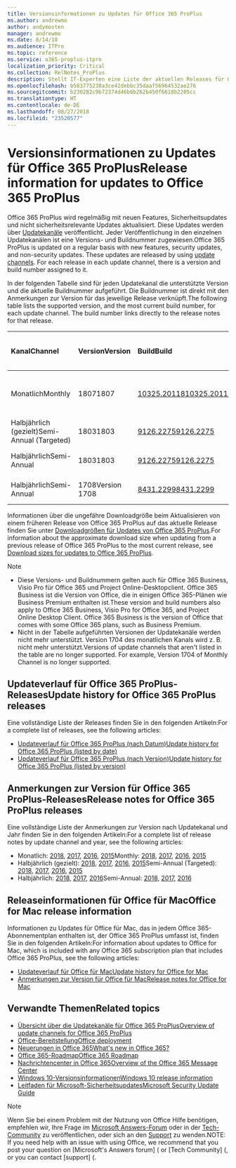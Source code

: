 ```yaml
---
title: Versionsinformationen zu Updates für Office 365 ProPlus
ms.author: andrewmo
author: andymosten
manager: andrewmo
ms.date: 8/14/18
ms.audience: ITPro
ms.topic: reference
ms.service: o365-proplus-itpro
localization_priority: Critical
ms.collection: RelNotes_ProPlus
description: Stellt IT-Experten eine Liste der aktuellen Releases für Office 365 ProPlus für jeden Updatekanal sowie Links zu Anmerkungen zur Version und zum Updateverlauf zur Verfügung.
ms.openlocfilehash: b583775238a3ce42debbc35daaf56964532ae276
ms.sourcegitcommit: b230282c9b72374d46b6b262b450f6618b2205cc
ms.translationtype: HT
ms.contentlocale: de-DE
ms.lasthandoff: 08/27/2018
ms.locfileid: "23520577"
---
```

# <a name="release-information-for-updates-to-office-365-proplus"></a><span data-ttu-id="ecd21-103">Versionsinformationen zu Updates für Office 365 ProPlus</span><span class="sxs-lookup"><span data-stu-id="ecd21-103">Release information for updates to Office 365 ProPlus</span></span>

<span data-ttu-id="ecd21-p101">Office 365 ProPlus wird regelmäßig mit neuen Features, Sicherheitsupdates und nicht sicherheitsrelevante Updates aktualisiert. Diese Updates werden über [Updatekanäle](https://docs.microsoft.com/DeployOffice/overview-of-update-channels-for-office-365-proplus) veröffentlicht. Jeder Veröffentlichung in den einzelnen Updatekanälen ist eine Versions- und Buildnummer zugewiesen.</span><span class="sxs-lookup"><span data-stu-id="ecd21-p101">Office 365 ProPlus is updated on a regular basis with new features, security updates, and non-security updates. These updates are released by using [update channels](https://docs.microsoft.com/DeployOffice/overview-of-update-channels-for-office-365-proplus). For each release in each update channel, there is a version and build number assigned to it.</span></span> 

<span data-ttu-id="ecd21-p102">In der folgenden Tabelle sind für jeden Updatekanal die unterstützte Version und die aktuelle Buildnummer aufgeführt. Die Buildnummer ist direkt mit den Anmerkungen zur Version für das jeweilige Release verknüpft.</span><span class="sxs-lookup"><span data-stu-id="ecd21-p102">The following table lists the supported version, and the most current build number, for each update channel. The build number links directly to the release notes for that release.</span></span> 

  
|<span data-ttu-id="ecd21-109">**Kanal**</span><span class="sxs-lookup"><span data-stu-id="ecd21-109">**Channel**</span></span>|<span data-ttu-id="ecd21-110">**Version**</span><span class="sxs-lookup"><span data-stu-id="ecd21-110">**Version**</span></span>|<span data-ttu-id="ecd21-111">**Build**</span><span class="sxs-lookup"><span data-stu-id="ecd21-111">**Build**</span></span>|<span data-ttu-id="ecd21-112">**Veröffentlichungsdatum**</span><span class="sxs-lookup"><span data-stu-id="ecd21-112">**Release date**</span></span>|<span data-ttu-id="ecd21-113">**Version unterstützt bis**</span><span class="sxs-lookup"><span data-stu-id="ecd21-113">**Version supported until**</span></span>|
|:-----|:-----|:-----|:-----|:-----|
|<span data-ttu-id="ecd21-114">Monatlich</span><span class="sxs-lookup"><span data-stu-id="ecd21-114">Monthly</span></span>  <br/> |<span data-ttu-id="ecd21-115">1807</span><span class="sxs-lookup"><span data-stu-id="ecd21-115">1807</span></span>  <br/> |[<span data-ttu-id="ecd21-116">10325.20118</span><span class="sxs-lookup"><span data-stu-id="ecd21-116">10325.20118</span></span>](monthly-channel-2018.md#version-1807-august-14)  <br/> | <span data-ttu-id="ecd21-117">14. August 2018</span><span class="sxs-lookup"><span data-stu-id="ecd21-117">August 14, 2018</span></span>  <br/> | <span data-ttu-id="ecd21-118">Veröffentlichung von Version 1808</span><span class="sxs-lookup"><span data-stu-id="ecd21-118">Version 1808 is released</span></span> <br/>|
|<span data-ttu-id="ecd21-119">Halbjährlich (gezielt)</span><span class="sxs-lookup"><span data-stu-id="ecd21-119">Semi-Annual (Targeted)</span></span>  <br/> |<span data-ttu-id="ecd21-120">1803</span><span class="sxs-lookup"><span data-stu-id="ecd21-120">1803</span></span>  <br/> |[<span data-ttu-id="ecd21-121">9126.2275</span><span class="sxs-lookup"><span data-stu-id="ecd21-121">9126.2275</span></span>](semi-annual-channel-targeted-2018.md#version-1803-august-14)  <br/> | <span data-ttu-id="ecd21-122">14. August 2018</span><span class="sxs-lookup"><span data-stu-id="ecd21-122">August 14, 2018</span></span>  <br/> | <span data-ttu-id="ecd21-123">11. September 2018</span><span class="sxs-lookup"><span data-stu-id="ecd21-123">September 11, 2018</span></span> <br/>|
|<span data-ttu-id="ecd21-124">Halbjährlich</span><span class="sxs-lookup"><span data-stu-id="ecd21-124">Semi-Annual</span></span> <br/> |<span data-ttu-id="ecd21-125">1803</span><span class="sxs-lookup"><span data-stu-id="ecd21-125">1803</span></span>  <br/> | [<span data-ttu-id="ecd21-126">9126.2275</span><span class="sxs-lookup"><span data-stu-id="ecd21-126">9126.2275</span></span>](semi-annual-channel-2018.md#version-1803-august-14) <br/> | <span data-ttu-id="ecd21-127">14. August 2018</span><span class="sxs-lookup"><span data-stu-id="ecd21-127">August 14, 2018</span></span>  <br/> | <span data-ttu-id="ecd21-128">10. September 2019</span><span class="sxs-lookup"><span data-stu-id="ecd21-128">September 10, 2019</span></span> <br/>|
|<span data-ttu-id="ecd21-129">Halbjährlich</span><span class="sxs-lookup"><span data-stu-id="ecd21-129">Semi-Annual</span></span> <br/> |<span data-ttu-id="ecd21-130">1708</span><span class="sxs-lookup"><span data-stu-id="ecd21-130">Version 1708</span></span>  <br/> |[<span data-ttu-id="ecd21-131">8431.2299</span><span class="sxs-lookup"><span data-stu-id="ecd21-131">8431.2299</span></span>](semi-annual-channel-2018.md#version-1708-august-14)  <br/> | <span data-ttu-id="ecd21-132">14. August 2018</span><span class="sxs-lookup"><span data-stu-id="ecd21-132">August 14, 2018</span></span>  <br/> | <span data-ttu-id="ecd21-133">12. März 2019</span><span class="sxs-lookup"><span data-stu-id="ecd21-133">March 12, 2019</span></span> <br/>|

<span data-ttu-id="ecd21-134">Informationen über die ungefähre Downloadgröße beim Aktualisieren von einem früheren Release von Office 365 ProPlus auf das aktuelle Release finden Sie unter [Downloadgrößen für Updates von Office 365 ProPlus](download-sizes-office365-proplus-updates.md).</span><span class="sxs-lookup"><span data-stu-id="ecd21-134">For information about the approximate download size when updating from a previous release of Office 365 ProPlus to the most current release, see [Download sizes for updates to Office 365 ProPlus](download-sizes-office365-proplus-updates.md).</span></span>

> [!NOTE]
> - <span data-ttu-id="ecd21-p103">Diese Versions- und Buildnummern gelten auch für Office 365 Business, Visio Pro für Office 365 und Project Online-Desktopclient. Office 365 Business ist die Version von Office, die in einigen Office 365-Plänen wie Business Premium enthalten ist.</span><span class="sxs-lookup"><span data-stu-id="ecd21-p103">These version and build numbers also apply to Office 365 Business, Visio Pro for Office 365, and Project Online Desktop Client. Office 365 Business is the version of Office that comes with some Office 365 plans, such as Business Premium.</span></span>
> - <span data-ttu-id="ecd21-p104">Nicht in der Tabelle aufgeführten Versionen der Updatekanäle werden nicht mehr unterstützt. Version 1704 des monatlichen Kanals wird z. B. nicht mehr unterstützt.</span><span class="sxs-lookup"><span data-stu-id="ecd21-p104">Versions of update channels that aren't listed in the table are no longer supported. For example, Version 1704 of Monthly Channel is no longer supported.</span></span> 


## <a name="update-history-for-office-365-proplus-releases"></a><span data-ttu-id="ecd21-139">Updateverlauf für Office 365 ProPlus-Releases</span><span class="sxs-lookup"><span data-stu-id="ecd21-139">Update history for Office 365 ProPlus releases</span></span>

<span data-ttu-id="ecd21-140">Eine vollständige Liste der Releases finden Sie in den folgenden Artikeln:</span><span class="sxs-lookup"><span data-stu-id="ecd21-140">For a complete list of releases, see the following articles:</span></span>
 - [<span data-ttu-id="ecd21-141">Updateverlauf für Office 365 ProPlus (nach Datum)</span><span class="sxs-lookup"><span data-stu-id="ecd21-141">Update history for Office 365 ProPlus (listed by date)</span></span>](update-history-office365-proplus-by-date.md)
 - [<span data-ttu-id="ecd21-142">Updateverlauf für Office 365 ProPlus (nach Version)</span><span class="sxs-lookup"><span data-stu-id="ecd21-142">Update history for Office 365 ProPlus (listed by version)</span></span>](update-history-office365-proplus-by-version.md)

## <a name="release-notes-for-office-365-proplus-releases"></a><span data-ttu-id="ecd21-143">Anmerkungen zur Version für Office 365 ProPlus-Releases</span><span class="sxs-lookup"><span data-stu-id="ecd21-143">Release notes for Office 365 ProPlus releases</span></span>

<span data-ttu-id="ecd21-144">Eine vollständige Liste der Anmerkungen zur Version nach Updatekanal und Jahr finden Sie in den folgenden Artikeln:</span><span class="sxs-lookup"><span data-stu-id="ecd21-144">For a complete list of release notes by update channel and year, see the following articles:</span></span>
 - <span data-ttu-id="ecd21-145">Monatlich: [2018](monthly-channel-2018.md), [2017](monthly-channel-2017.md), [2016](monthly-channel-2016.md), [2015](monthly-channel-2015.md)</span><span class="sxs-lookup"><span data-stu-id="ecd21-145">Monthly: [2018](monthly-channel-2018.md), [2017](monthly-channel-2017.md), [2016](monthly-channel-2016.md), [2015](monthly-channel-2015.md)</span></span>
 - <span data-ttu-id="ecd21-146">Halbjährlich (gezielt): [2018](semi-annual-channel-targeted-2018.md), [2017](semi-annual-channel-targeted-2017.md), [2016](semi-annual-channel-targeted-2016.md), [2015](semi-annual-channel-targeted-2015.md)</span><span class="sxs-lookup"><span data-stu-id="ecd21-146">Semi-Annual (Targeted): [2018](semi-annual-channel-targeted-2018.md), [2017](semi-annual-channel-targeted-2017.md), [2016](semi-annual-channel-targeted-2016.md), [2015](semi-annual-channel-targeted-2015.md)</span></span>
 - <span data-ttu-id="ecd21-147">Halbjährlich: [2018](semi-annual-channel-2018.md), [2017](semi-annual-channel-2017.md), [2016](semi-annual-channel-2016.md)</span><span class="sxs-lookup"><span data-stu-id="ecd21-147">Semi-Annual: [2018](semi-annual-channel-2018.md), [2017](semi-annual-channel-2017.md), [2016](semi-annual-channel-2016.md)</span></span>

## <a name="office-for-mac-release-information"></a><span data-ttu-id="ecd21-148">Releaseinformationen für Office für Mac</span><span class="sxs-lookup"><span data-stu-id="ecd21-148">Office for Mac release information</span></span>

<span data-ttu-id="ecd21-149">Informationen zu Updates für Office für Mac, das in jedem Office 365-Abonnementplan enthalten ist, der Office 365 ProPlus umfasst ist, finden Sie in den folgenden Artikeln:</span><span class="sxs-lookup"><span data-stu-id="ecd21-149">For information about updates to Office for Mac, which is included with any Office 365 subscription plan that includes Office 365 ProPlus, see the following articles:</span></span>
 - [<span data-ttu-id="ecd21-150">Updateverlauf für Office für Mac</span><span class="sxs-lookup"><span data-stu-id="ecd21-150">Update history for Office for Mac</span></span>](update-history-office-for-mac.md)
 - [<span data-ttu-id="ecd21-151">Anmerkungen zur Version für Office für Mac</span><span class="sxs-lookup"><span data-stu-id="ecd21-151">Release notes for Office for Mac</span></span>](release-notes-office-for-mac.md)


## <a name="related-topics"></a><span data-ttu-id="ecd21-152">Verwandte Themen</span><span class="sxs-lookup"><span data-stu-id="ecd21-152">Related topics</span></span>

- [<span data-ttu-id="ecd21-153">Übersicht über die Updatekanäle für Office 365 ProPlus</span><span class="sxs-lookup"><span data-stu-id="ecd21-153">Overview of update channels for Office 365 ProPlus</span></span>](https://docs.microsoft.com/DeployOffice/overview-of-update-channels-for-office-365-proplus)
- [<span data-ttu-id="ecd21-154">Office-Bereitstellung</span><span class="sxs-lookup"><span data-stu-id="ecd21-154">Office deployment</span></span>](https://docs.microsoft.com/deployoffice/)
- [<span data-ttu-id="ecd21-155">Neuerungen in Office 365</span><span class="sxs-lookup"><span data-stu-id="ecd21-155">What's new in Office 365?</span></span>](https://support.office.com/article/95c8d81d-08ba-42c1-914f-bca4603e1426)
- [<span data-ttu-id="ecd21-156">Office 365-Roadmap</span><span class="sxs-lookup"><span data-stu-id="ecd21-156">Office 365 Roadmap</span></span>](https://products.office.com/business/office-365-roadmap)
- [<span data-ttu-id="ecd21-157">Nachrichtencenter in Office 365</span><span class="sxs-lookup"><span data-stu-id="ecd21-157">Overview of the Office 365 Message Center</span></span>](https://support.office.com/article/38fb3333-bfcc-4340-a37b-deda509c2093)
- [<span data-ttu-id="ecd21-158">Windows 10-Versionsinformationen</span><span class="sxs-lookup"><span data-stu-id="ecd21-158">Windows 10 release information</span></span>](https://www.microsoft.com/itpro/windows-10/release-information)
- [<span data-ttu-id="ecd21-159">Leitfaden für Microsoft-Sicherheitsupdates</span><span class="sxs-lookup"><span data-stu-id="ecd21-159">Microsoft Security Update Guide</span></span>](https://portal.msrc.microsoft.com/)

> [!NOTE]
> <span data-ttu-id="ecd21-160">Wenn Sie bei einem Problem mit der Nutzung von Office Hilfe benötigen, empfehlen wir, Ihre Frage im [Microsoft Answers-Forum](https://answers.microsoft.com/) oder in der [Tech-Community](https://techcommunity.microsoft.com/) zu veröffentlichen, oder sich an den [Support](https://support.microsoft.com/contactus) zu wenden.</span><span class="sxs-lookup"><span data-stu-id="ecd21-160">NOTE: If you need help with an issue with using Office, we recommend that you post your question on [Microsoft's Answers forum] ([](https://answers.microsoft.com/) or [Tech Community] ([](https://techcommunity.microsoft.com/), or you can contact [support] ([](https://support.microsoft.com/contactus).</span></span>

